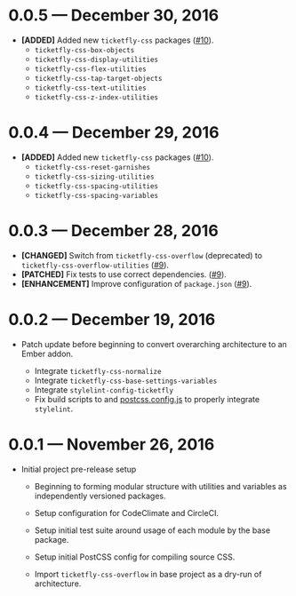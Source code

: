 # 0.0.5 &mdash; December 30, 2016

- **[ADDED]** Added new `ticketfly-css` packages ([#10](https://github.com/Ticketfly-UI/ticketfly-css/pull/10)).
  + `ticketfly-css-box-objects`
  + `ticketfly-css-display-utilities`
  + `ticketfly-css-flex-utilities`
  + `ticketfly-css-tap-target-objects`
  + `ticketfly-css-text-utilities`
  + `ticketfly-css-z-index-utilities`


# 0.0.4 &mdash; December 29, 2016

- **[ADDED]** Added new `ticketfly-css` packages ([#10](https://github.com/Ticketfly-UI/ticketfly-css/pull/10)).
  + `ticketfly-css-reset-garnishes`
  + `ticketfly-css-sizing-utilities`
  + `ticketfly-css-spacing-utilities`
  + `ticketfly-css-spacing-variables`


# 0.0.3 &mdash; December 28, 2016

- **[CHANGED]** Switch from `ticketfly-css-overflow` (deprecated) to
`ticketfly-css-overflow-utilities` ([#9](https://github.com/Ticketfly-UI/ticketfly-css/pull/9)).
- **[PATCHED]** Fix tests to use correct dependencies. ([#9](https://github.com/Ticketfly-UI/ticketfly-css/pull/9)).
- **[ENHANCEMENT]** Improve configuration of `package.json` ([#9](https://github.com/Ticketfly-UI/ticketfly-css/pull/9)).


# 0.0.2 &mdash; December 19, 2016

- Patch update before beginning to convert overarching architecture
  to an Ember addon.

  + Integrate `ticketfly-css-normalize`
  + Integrate `ticketfly-css-base-settings-variables`
  + Integrate `stylelint-config-ticketfly`
  + Fix build scripts to and [postcss.config.js](./postcss.config.js)
    to properly integrate `stylelint`.


# 0.0.1 &mdash; November 26, 2016

- Initial project pre-release setup

  + Beginning to forming modular structure with utilities and variables as
  independently versioned packages.

  + Setup configuration for CodeClimate and CircleCI.

  + Setup initial test suite around usage of each module
  by the base package.

  + Setup initial PostCSS config for compiling source CSS.

  + Import `ticketfly-css-overflow` in base project as a dry-run
  of architecture.

